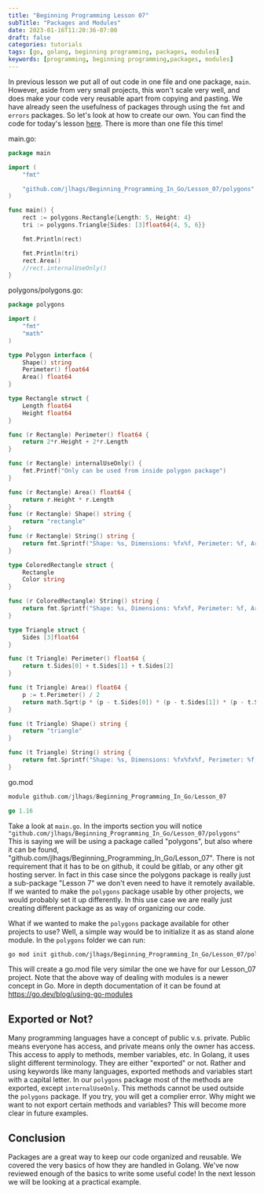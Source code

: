```yaml
---
title: "Beginning Programming Lesson 07"
subTitle: "Packages and Modules"
date: 2023-01-16T11:20:36-07:00
draft: false
categories: tutorials
tags: [go, golang, beginning programming, packages, modules]
keywords: [programming, beginning programming,packages, modules]
---
```

In previous lesson we put all of out code in one file and one package, `main`. However, aside from very small projects, this won't scale very well, and does make your code very reusable apart from copying and pasting. We have already seen the usefulness of packages through using the `fmt` and `errors` packages. So let's look at how to create our own. You can find the code for today's lesson [here](https://github.com/jlhags/Beginning_Programming_In_Go/tree/main/Lesson_07). There is more than one file this time!

main.go:
```go
package main

import (
	"fmt"

	"github.com/jlhags/Beginning_Programming_In_Go/Lesson_07/polygons"
)

func main() {
	rect := polygons.Rectangle{Length: 5, Height: 4}
	tri := polygons.Triangle{Sides: [3]float64{4, 5, 6}}

	fmt.Println(rect)

	fmt.Println(tri)
	rect.Area()
	//rect.internalUseOnly()
}

```

polygons/polygons.go:
```go
package polygons

import (
	"fmt"
	"math"
)

type Polygon interface {
	Shape() string
	Perimeter() float64
	Area() float64
}

type Rectangle struct {
	Length float64
	Height float64
}

func (r Rectangle) Perimeter() float64 {
	return 2*r.Height + 2*r.Length
}

func (r Rectangle) internalUseOnly() {
	fmt.Printf("Only can be used from inside polygon package")
}

func (r Rectangle) Area() float64 {
	return r.Height * r.Length
}
func (r Rectangle) Shape() string {
	return "rectangle"
}
func (r Rectangle) String() string {
	return fmt.Sprintf("Shape: %s, Dimensions: %fx%f, Perimeter: %f, Area: %f", r.Shape(), r.Length, r.Height, r.Perimeter(), r.Area())
}

type ColoredRectangle struct {
	Rectangle
	Color string
}

func (r ColoredRectangle) String() string {
	return fmt.Sprintf("Shape: %s, Dimensions: %fx%f, Perimeter: %f, Area: %f, Color: %s", r.Shape(), r.Length, r.Height, r.Perimeter(), r.Area(), r.Color)
}

type Triangle struct {
	Sides [3]float64
}

func (t Triangle) Perimeter() float64 {
	return t.Sides[0] + t.Sides[1] + t.Sides[2]
}

func (t Triangle) Area() float64 {
	p := t.Perimeter() / 2
	return math.Sqrt(p * (p - t.Sides[0]) * (p - t.Sides[1]) * (p - t.Sides[2]))
}

func (t Triangle) Shape() string {
	return "triangle"
}

func (t Triangle) String() string {
	return fmt.Sprintf("Shape: %s, Dimensions: %fx%fx%f, Perimeter: %f, Area: %f", t.Shape(), t.Sides[0], t.Sides[1], t.Sides[2], t.Perimeter(), t.Area())
}
```
go.mod
```go
module github.com/jlhags/Beginning_Programming_In_Go/Lesson_07

go 1.16
```

Take a look at `main.go`. In the imports section you will notice `"github.com/jlhags/Beginning_Programming_In_Go/Lesson_07/polygons"` This is saying we will be using a package called "polygons", but also where it can be found, "github.com/jlhags/Beginning_Programming_In_Go/Lesson_07". There is not requirement that it has to be on github, it could be gitlab, or any other git hosting server. In fact in this case since the polygons package is really just a sub-package "Lesson 7" we don't even need to have it remotely available. If we wanted to make the `polygons` package usable by other projects, we would probably set it up differently. In this use case we are really just creating different package as as way of organizing our code. 

What if we wanted to make the `polygons` package available for other projects to use? Well, a simple way would be to initialize it as as stand alone module. In the `polygons` folder we can run:

```bash
go mod init github.com/jlhags/Beginning_Programming_In_Go/Lesson_07/polygons
```

This will create a go.mod file very similar the one we have for our Lesson_07 project. Note that the above way of dealing with modules is a newer concept in Go. More in depth documentation of it can be found at https://go.dev/blog/using-go-modules



## Exported or Not?
Many programming languages have a concept of public v.s. private. Public means everyone has access, and private means only the owner has access. This access to apply to methods, member variables, etc. In Golang, it uses slight different terminology. They are either "exported" or not. Rather and using keywords like many languages, exported methods and variables start with a capital letter. In our `polygons` package most of the methods are exported, except `internalUseOnly`. This methods cannot be used outside the `polygons` package. If you try, you will get a complier error. Why might we want to not export certain methods and variables? This will become more clear in future examples.


## Conclusion
Packages are a great way to keep our code organized and reusable. We covered the very basics of how they are handled in Golang. We've now reviewed enough of the basics to write some useful code! In the next lesson we will be looking at a practical example.
